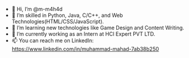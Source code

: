 - 👋 Hi, I’m @m-m4h4d
- 👀 I’m skilled in Python, Java, C/C++, and Web Technologies(HTML/CSS/JavaScript).
- 🌱 I’m learning new technologies like Game Design and Content Writing.
- 💞️ I’m currently working as an Intern at HCI Expert PVT LTD.
- 📫 You can reach me on LinkedIn: https://www.linkedin.com/in/muhammad-mahad-7ab38b250

<!---
m-m4h4d/m-m4h4d is a ✨ special ✨ repository because its `README.md` (this file) appears on your GitHub profile.
You can click the Preview link to take a look at your changes.
--->
